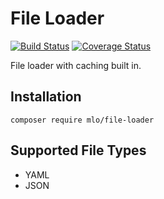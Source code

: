 # File Loader

[![Build Status](https://travis-ci.org/mloberg/FileLoader.svg?branch=master)](https://travis-ci.org/mloberg/FileLoader)
[![Coverage Status](https://coveralls.io/repos/mloberg/FileLoader/badge.svg?branch=master&service=github)](https://coveralls.io/github/mloberg/FileLoader?branch=master)

File loader with caching built in.

## Installation

    composer require mlo/file-loader

## Supported File Types

* YAML
* JSON
